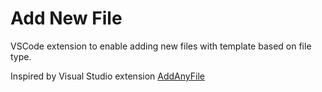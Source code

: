 # Add New File
VSCode extension to enable adding new files with template based on file type.

Inspired by Visual Studio extension [AddAnyFile](https://github.com/madskristensen/AddAnyFile)
